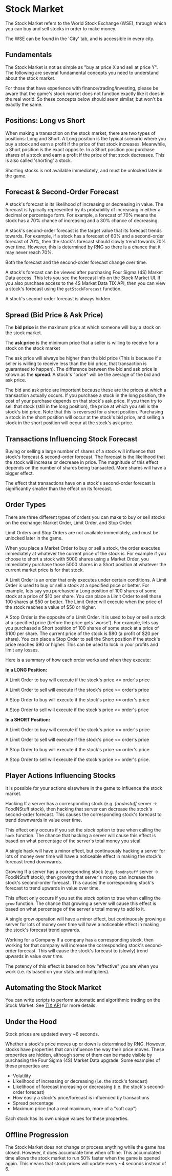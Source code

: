 # Stock Market

The Stock Market refers to the World Stock Exchange (WSE), through which you can
buy and sell stocks in order to make money.

The WSE can be found in the 'City' tab, and is accessible in every city.

## Fundamentals

The Stock Market is not as simple as "buy at price X and sell at price Y". The following
are several fundamental concepts you need to understand about the stock market.

For those that have experience with finance/trading/investing, please be aware
that the game's stock market does not function exactly like it does in the real
world. So these concepts below should seem similar, but won't be exactly the same.

## Positions: Long vs Short

When making a transaction on the stock market, there are two types of positions:
Long and Short. A Long position is the typical scenario where you buy a stock and
earn a profit if the price of that stock increases. Meanwhile, a Short position
is the exact opposite. In a Short position you purchase shares of a stock and
earn a profit if the price of that stock decreases. This is also called 'shorting'
a stock.

Shorting stocks is not available immediately, and must be unlocked later in the
game.

## Forecast & Second-Order Forecast

A stock's forecast is its likelihood of increasing or decreasing in value. The
forecast is typically represented by its probability of increasing in either
a decimal or percentage form. For example, a forecast of 70% means the stock
has a 70% chance of increasing and a 30% chance of decreasing.

A stock's second-order forecast is the target value that its forecast trends towards.
For example, if a stock has a forecast of 60% and a second-order forecast of 70%,
then the stock's forecast should slowly trend towards 70% over time. However, this is
determined by RNG so there is a chance that it may never reach 70%.

Both the forecast and the second-order forecast change over time.

A stock's forecast can be viewed after purchasing Four Sigma (4S) Market Data
access. This lets you see the forecast info on the Stock Market UI. If you also
purchase access to the 4S Market Data TIX API, then you can view a stock's forecast
using the `getStockForecast` function.

A stock's second-order forecast is always hidden.

## Spread (Bid Price & Ask Price)

The **bid price** is the maximum price at which someone will buy a stock on the
stock market.

The **ask price** is the minimum price that a seller is willing to receive for a stock
on the stock market

The ask price will always be higher than the bid price (This is because if a seller
is willing to receive less than the bid price, that transaction is guaranteed to
happen). The difference between the bid and ask price is known as the **spread**.
A stock's "price" will be the average of the bid and ask price.

The bid and ask price are important because these are the prices at which a
transaction actually occurs. If you purchase a stock in the long position, the cost
of your purchase depends on that stock's ask price. If you then try to sell that
stock (still in the long position), the price at which you sell is the stock's
bid price. Note that this is reversed for a short position. Purchasing a stock
in the short position will occur at the stock's bid price, and selling a stock
in the short position will occur at the stock's ask price.

## Transactions Influencing Stock Forecast

Buying or selling a large number of shares
of a stock will influence that stock's forecast & second-order forecast.
The forecast is the likelihood that the stock will increase or decrease in price.
The magnitude of this effect depends on the number of shares being transacted.
More shares will have a bigger effect.

The effect that transactions have on a stock's second-order forecast is
significantly smaller than the effect on its forecast.

## Order Types

There are three different types of orders you can make to buy or sell stocks on the exchange:
Market Order, Limit Order, and Stop Order.

Limit Orders and Stop Orders are not available immediately, and must be unlocked
later in the game.

When you place a Market Order to buy or sell a stock, the order executes immediately at
whatever the current price of the stock is. For example if you choose to short a stock
with 5000 shares using a Market Order, you immediately purchase those 5000 shares in a
Short position at whatever the current market price is for that stock.

A Limit Order is an order that only executes under certain conditions. A Limit Order is
used to buy or sell a stock at a specified price or better. For example, lets say you
purchased a Long position of 100 shares of some stock at a price of $10 per share. You
can place a Limit Order to sell those 100 shares at $50 or better. The Limit Order will
execute when the price of the stock reaches a value of $50 or higher.

A Stop Order is the opposite of a Limit Order. It is used to buy or sell a stock at a
specified price (before the price gets 'worse'). For example, lets say you purchased a
Short position of 100 shares of some stock at a price of $100 per share. The current
price of the stock is $80 (a profit of $20 per share). You can place a Stop Order to
sell the Short position if the stock's price reaches $90 or higher. This can be used
to lock in your profits and limit any losses.

Here is a summary of how each order works and when they execute:

**In a LONG Position:**

A Limit Order to buy will execute if the stock's price <= order's price

A Limit Order to sell will execute if the stock's price >= order's price

A Stop Order to buy will execute if the stock's price >= order's price

A Stop Order to sell will execute if the stock's price <= order's price

**In a SHORT Position:**

A Limit Order to buy will execute if the stock's price >= order's price

A Limit Order to sell will execute if the stock's price <= order's price

A Stop Order to buy will execute if the stock's price <= order's price

A Stop Order to sell will execute if the stock's price >= order's price.

## Player Actions Influencing Stocks

It is possible for your actions elsewhere in the game to influence the stock market.

Hacking
If a server has a corresponding stock (e.g. _foodnstuff_ server -> FoodNStuff
stock), then hacking that server can decrease the stock's second-order
forecast. This causes the corresponding stock's forecast to trend downwards in value
over time.

This effect only occurs if you set the _stock_ option to
true when calling the `hack` function. The chance that hacking a
server will cause this effect is based on what percentage of the
server's total money you steal.

A single hack will have a minor
effect, but continuously hacking a server for lots of money over time
will have a noticeable effect in making the stock's forecast trend downwards.

Growing
If a server has a corresponding stock (e.g. `foodnstuff` server -> FoodNStuff
stock), then growing that server's money can increase the stock's
second-order forecast. This causes the corresponding stock's
forecast to trend upwards in value over time.

This effect only occurs if you set the _stock_ option to true when calling the
`grow` function. The chance that growing a server will cause this
effect is based on what percentage of the server's total money to add to it.

A single grow operation will have a minor effect, but continuously growing
a server for lots of money over time will have a noticeable effect in making
the stock's forecast trend upwards.

Working for a Company
If a company has a corresponding stock, then working for that company will
increase the corresponding stock's second-order forecast. This will
cause the stock's forecast to (slowly) trend upwards in value
over time.

The potency of this effect is based on how "effective" you are when you work
(i.e. its based on your stats and multipliers).

## Automating the Stock Market

You can write scripts to perform automatic and algorithmic trading on the Stock Market.
See [TIX API](https://github.com/bitburner-official/bitburner-src/blob/dev/markdown/bitburner.tix.md) for more details.

## Under the Hood

Stock prices are updated every ~6 seconds.

Whether a stock's price moves up or down is determined by RNG. However,
stocks have properties that can influence the way their price moves. These properties
are hidden, although some of them can be made visible by purchasing the
Four Sigma (4S) Market Data upgrade. Some examples of these properties are:

- Volatility
- Likelihood of increasing or decreasing (i.e. the stock's forecast)
- Likelihood of forecast increasing or decreasing (i.e. the stock's second-order forecast)
- How easily a stock's price/forecast is influenced by transactions
- Spread percentage
- Maximum price (not a real maximum, more of a "soft cap")

Each stock has its own unique values for these properties.

## Offline Progression

The Stock Market does not change or process anything while the game has closed.
However, it does accumulate time when offline. This accumulated time allows
the stock market to run 50% faster when the game is opened again. This means
that stock prices will update every ~4 seconds instead of 6.
